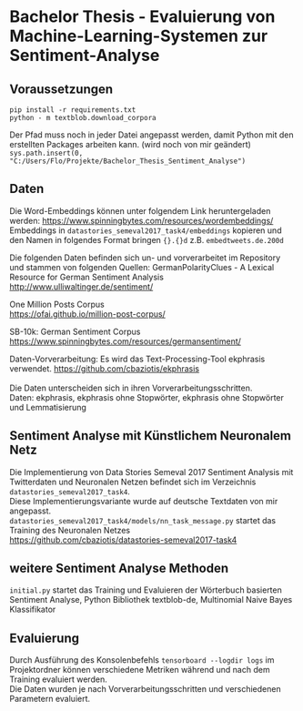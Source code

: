 # Bachelor Thesis - Evaluierung von Machine-Learning-Systemen zur Sentiment-Analyse

## Voraussetzungen
`pip install -r requirements.txt` <br>
`python - m textblob.download_corpora` <br>

Der Pfad muss noch in jeder Datei angepasst werden, damit Python mit den erstellten Packages arbeiten kann. (wird noch von mir geändert)
`sys.path.insert(0, "C:/Users/Flo/Projekte/Bachelor_Thesis_Sentiment_Analyse")`

## Daten
Die Word-Embeddings können unter folgendem Link heruntergeladen werden:
https://www.spinningbytes.com/resources/wordembeddings/ <br>
Embeddings in `datastories_semeval2017_task4/embeddings` kopieren und den Namen in folgendes Format bringen `{}.{}d` z.B. `embedtweets.de.200d`

Die folgenden Daten befinden sich un- und vorverarbeitet im Repository und stammen von folgenden Quellen:
GermanPolarityClues - A Lexical Resource for German Sentiment Analysis <br>
http://www.ulliwaltinger.de/sentiment/

One Million Posts Corpus <br>
https://ofai.github.io/million-post-corpus/

SB-10k: German Sentiment Corpus <br>
https://www.spinningbytes.com/resources/germansentiment/

Daten-Vorverarbeitung:
Es wird das Text-Processing-Tool ekphrasis verwendet.
https://github.com/cbaziotis/ekphrasis
<br><br>
Die Daten unterscheiden sich in ihren Vorverarbeitungsschritten. <br>
Daten: ekphrasis, ekphrasis ohne Stopwörter, ekphrasis ohne Stopwörter und Lemmatisierung<br>


## Sentiment Analyse mit Künstlichem Neuronalem Netz
Die Implementierung von Data Stories Semeval 2017 Sentiment Analysis mit Twitterdaten und Neuronalen Netzen befindet sich im Verzeichnis `datastories_semeval2017_task4`. <br>
Diese Implementierungsvariante wurde auf deutsche Textdaten von mir angepasst.<br>
`datastories_semeval2017_task4/models/nn_task_message.py` startet das Training des Neuronalen Netzes<br>
https://github.com/cbaziotis/datastories-semeval2017-task4

## weitere Sentiment Analyse Methoden
`initial.py` startet das Training und Evaluieren der Wörterbuch basierten Sentiment Analyse, Python Bibliothek textblob-de, Multinomial Naive Bayes Klassifikator

## Evaluierung
Durch Ausführung des Konsolenbefehls `tensorboard --logdir logs` im Projektordner können verschiedene Metriken während und nach dem Training evaluiert werden.<br>
Die Daten wurden je nach Vorverarbeitungsschritten und verschiedenen Parametern evaluiert.
